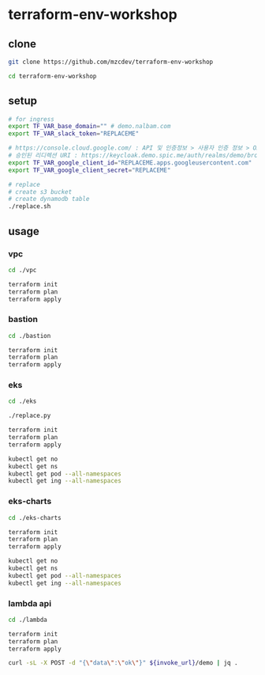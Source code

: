# terraform-env-workshop

## clone

```bash
git clone https://github.com/mzcdev/terraform-env-workshop

cd terraform-env-workshop
```

## setup

```bash
# for ingress
export TF_VAR_base_domain="" # demo.nalbam.com
export TF_VAR_slack_token="REPLACEME"

# https://console.cloud.google.com/ : API 및 인증정보 > 사용자 인증 정보 > OAuth 2.0 클라이언트 ID
# 승인된 리디렉션 URI : https://keycloak.demo.spic.me/auth/realms/demo/broker/google/endpoint
export TF_VAR_google_client_id="REPLACEME.apps.googleusercontent.com"
export TF_VAR_google_client_secret="REPLACEME"

# replace
# create s3 bucket
# create dynamodb table
./replace.sh
```

## usage

### vpc

```bash
cd ./vpc

terraform init
terraform plan
terraform apply
```

### bastion

```bash
cd ./bastion

terraform init
terraform plan
terraform apply
```

### eks

```bash
cd ./eks

./replace.py

terraform init
terraform plan
terraform apply

kubectl get no
kubectl get ns
kubectl get pod --all-namespaces
kubectl get ing --all-namespaces
```

### eks-charts

```bash
cd ./eks-charts

terraform init
terraform plan
terraform apply

kubectl get no
kubectl get ns
kubectl get pod --all-namespaces
kubectl get ing --all-namespaces
```

### lambda api

```bash
cd ./lambda

terraform init
terraform plan
terraform apply

curl -sL -X POST -d "{\"data\":\"ok\"}" ${invoke_url}/demo | jq .
```
